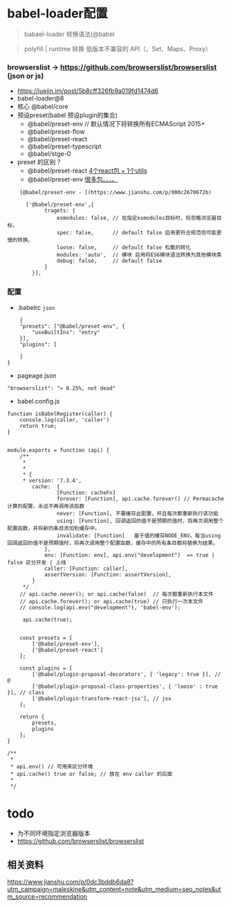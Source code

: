# babel-loader配置
> babael-loader 转换语法(@babel

> polyfill | runtime 转换 低版本不兼容的 API（、Set、Maps、Proxy）

### browserslist -> https://github.com/browserslist/browserslist  (json or js)
- https://juejin.im/post/5b8cff326fb9a019fd1474d6
- babel-loader@8 
- 核心 @babel/core
- 预设preset(babel 预设plugin的集合)
    - @babel/preset-env // 默认情况下将转换所有ECMAScript 2015+
    - @babel/preset-flow
    - @babel/preset-react
    - @babel/preset-typescript
    - @babel/stge-0
-  preset 的区别？
    - @babel/preset-react [4个react包 + 1个utils](https://github.com/babel/babel/blob/master/packages/babel-preset-react/package.json)
    - @babel/preset-env  [很多包。。。。](https://github.com/babel/babel/blob/master/packages/babel-preset-env/package.json)
```
    [@babel/preset-env - ](https://www.jianshu.com/p/000c2670672b)

      ['@babel/preset-env',{
            tragets: {
                esmodules: false, // 在指定esmodules目标时，将忽略浏览器目标。
                spec: false,      // default false 启用更符合规范但可能更慢的转换。
                loose: false,     // default false 松散的转化
                modules: 'auto',  // 模块 启用将ES6模块语法转换为其他模块类
                debug: false,     // default false 
            }
        }],

```
### 配置
- .babelrc `json`
```
    {
    "presets": ["@babel/preset-env", {
        "useBuiltIns": "entry"
    }],
    "plugins": [
        
    ]
}    

```

- pageage.json
```
"browserslist": "> 0.25%, not dead"
```

- babel.config.js
```
function isBabelRegister(caller) {
    console.log(caller, 'caller')
    return true;
}


module.exports = function (api) {
    /**
     * 
     * 
     * { 
     * version: '7.3.4',
        cache:  {
                [Function: cacheFn]
                forever: [Function], api.cache.forever() // Permacache计算的配置，永远不再调用该函数
                never: [Function], 不要缓存此配置，并且每次都重新执行该功能
                using: [Function], 回调返回的值不是预期的值时，将再次调用整个配置函数，并将新的条目添加到缓存中。
                invalidate: [Function]   基于值的缓存NODE_ENV。每当using回调返回的值不是预期值时，将再次调用整个配置函数，缓存中的所有条目都将替换为结果。
            },
            env: [Function: env], api.env("development")  => true | false 区分开发 | 上线
            caller: [Function: caller],
            assertVersion: [Function: assertVersion],
        } 
     */
    // api.cache.never(); or api.cache(false)  // 每次都重新执行本文件 
    // api.cache.forever(); or api.cache(true) // 只执行一次本文件 
    // console.log(api.env("development"), 'babel-env');

     api.cache(true);


    const presets = [
        ['@babel/preset-env'],
        ['@babel/preset-react']
    ];

    const plugins = [
        ['@babel/plugin-proposal-decorators', { 'legacy': true }], // @
        ['@babel/plugin-proposal-class-properties', { 'loose' : true }], // class
        ['@babel/plugin-transform-react-jsx'], // jsx 
    ];

    return {
        presets,
        plugins
    };
}

/**
 * 
 * api.env() // 可用来区分环境
 * api.cache() true or false; // 放在 env caller 的后面
 * 
 */
```

# todo 
- 为不同环境指定浏览器版本
- https://github.com/browserslist/browserslist
## 相关资料
https://www.jianshu.com/p/0dc3bddb6da8?utm_campaign=maleskine&utm_content=note&utm_medium=seo_notes&utm_source=recommendation